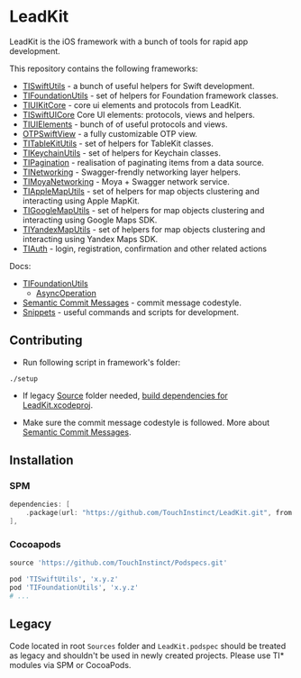# LeadKit

LeadKit is the iOS framework with a bunch of tools for rapid app development.

This repository contains the following frameworks:

- [TISwiftUtils](TISwiftUtils) - a bunch of useful helpers for Swift development.
- [TIFoundationUtils](TIFoundationUtils) - set of helpers for Foundation framework classes.
- [TIUIKitCore](TIUIKitCore) - core ui elements and protocols from LeadKit.
- [TISwiftUICore](TISwiftUICore) Core UI elements: protocols, views and helpers.
- [TIUIElements](TIUIElements) - bunch of of useful protocols and views.
- [OTPSwiftView](OTPSwiftView) - a fully customizable OTP view.
- [TITableKitUtils](TITableKitUtils) - set of helpers for TableKit classes.
- [TIKeychainUtils](TIKeychainUtils) - set of helpers for Keychain classes.
- [TIPagination](TIPagination) - realisation of paginating items from a data source.
- [TINetworking](TINetworking) - Swagger-frendly networking layer helpers.
- [TIMoyaNetworking](TIMoyaNetworking) - Moya + Swagger network service.
- [TIAppleMapUtils](TIAppleMapUtils) - set of helpers for map objects clustering and interacting using Apple MapKit.
- [TIGoogleMapUtils](TIGoogleMapUtils) - set of helpers for map objects clustering and interacting using Google Maps SDK.
- [TIYandexMapUtils](TIYandexMapUtils) - set of helpers for map objects clustering and interacting using Yandex Maps SDK.
- [TIAuth](TIAuth) - login, registration, confirmation and other related actions

Docs:

- [TIFoundationUtils](docs/tifoundationutils)
  * [AsyncOperation](docs/tifoundationutils/asyncoperation.md)
- [Semantic Commit Messages](docs/semantic-commit-messages.md) - commit message codestyle.
- [Snippets](docs/snippets.md) - useful commands and scripts for development.

## Contributing

- Run following script in framework's folder:
```
./setup
```

- If legacy [Source](https://github.com/TouchInstinct/LeadKit/tree/master/Sources) folder needed, [build dependencies for LeadKit.xcodeproj](https://github.com/TouchInstinct/LeadKit/blob/master/docs/snippets.md#build-dependencies-for-LeadKit.xcodeproj).

- Make sure the commit message codestyle is followed. More about [Semantic Commit Messages](docs/semantic-commit-messages.md).

## Installation

### SPM

```swift
dependencies: [
    .package(url: "https://github.com/TouchInstinct/LeadKit.git", from: "x.y.z"),
],
```

### Cocoapods

```ruby
source 'https://github.com/TouchInstinct/Podspecs.git'

pod 'TISwiftUtils', 'x.y.z'
pod 'TIFoundationUtils', 'x.y.z'
# ...
```

## Legacy

Code located in root `Sources` folder and  `LeadKit.podspec` should be treated as legacy and shouldn't be used in newly created projects. Please use TI* modules via SPM or CocoaPods.
